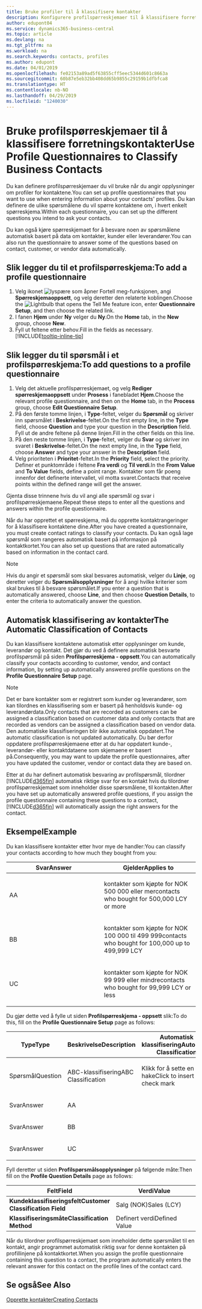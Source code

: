```yaml
---
title: Bruke profiler til å klassifisere kontakter
description: Konfigurere profilspørreskjemaer til å klassifisere forretningskontaktene
author: edupont04
ms.service: dynamics365-business-central
ms.topic: article
ms.devlang: na
ms.tgt_pltfrm: na
ms.workload: na
ms.search.keywords: contacts, profiles
ms.author: edupont
ms.date: 04/01/2019
ms.openlocfilehash: fe02153a89ad5f63855cff5eec5344d601c8663a
ms.sourcegitcommit: 60b87e5eb32bb408dd65b9855c29159b1dfbfca8
ms.translationtype: HT
ms.contentlocale: nb-NO
ms.lasthandoff: 04/29/2019
ms.locfileid: "1240030"
---
```

# <a name="use-profile-questionnaires-to-classify-business-contacts"></a><span data-ttu-id="01678-103">Bruke profilspørreskjemaer til å klassifisere forretningskontakter</span><span class="sxs-lookup"><span data-stu-id="01678-103">Use Profile Questionnaires to Classify Business Contacts</span></span>
<span data-ttu-id="01678-104">Du kan definere profilspørreskjemaer du vil bruke når du angir opplysninger om profiler for kontaktene.</span><span class="sxs-lookup"><span data-stu-id="01678-104">You can set up profile questionnaires that you want to use when entering information about your contacts' profiles.</span></span> <span data-ttu-id="01678-105">Du kan definere de ulike spørsmålene du vil spørre kontaktene om, i hvert enkelt spørreskjema.</span><span class="sxs-lookup"><span data-stu-id="01678-105">Within each questionnaire, you can set up the different questions you intend to ask your contacts.</span></span>  

<span data-ttu-id="01678-106">Du kan også kjøre spørreskjemaet for å besvare noen av spørsmålene automatisk basert på data om kontakter, kunder eller leverandører.</span><span class="sxs-lookup"><span data-stu-id="01678-106">You can also run the questionnaire to answer some of the questions based on contact, customer, or vendor data automatically.</span></span>  

## <a name="to-add-a-profile-questionnaire"></a><span data-ttu-id="01678-107">Slik legger du til et profilspørreskjema:</span><span class="sxs-lookup"><span data-stu-id="01678-107">To add a profile questionnaire</span></span>
1.  <span data-ttu-id="01678-108">Velg ikonet ![lyspære som åpner Fortell meg-funksjonen](media/ui-search/search_small.png "Fortell hva du vil gjøre"), angi **Spørreskjemaoppsett**, og velg deretter den relaterte koblingen.</span><span class="sxs-lookup"><span data-stu-id="01678-108">Choose the ![Lightbulb that opens the Tell Me feature](media/ui-search/search_small.png "Tell me what you want to do") icon, enter **Questionnaire Setup**, and then choose the related link.</span></span>  
2.  <span data-ttu-id="01678-109">I fanen **Hjem** under **Ny** velger du **Ny**.</span><span class="sxs-lookup"><span data-stu-id="01678-109">On the **Home** tab, in the **New** group, choose **New**.</span></span>  
3.  <span data-ttu-id="01678-110">Fyll ut feltene etter behov.</span><span class="sxs-lookup"><span data-stu-id="01678-110">Fill in the fields as necessary.</span></span> [!INCLUDE[tooltip-inline-tip](includes/tooltip-inline-tip_md.md)]  

## <a name="to-add-questions-to-a-profile-questionnaire"></a><span data-ttu-id="01678-111">Slik legger du til spørsmål i et profilspørreskjema:</span><span class="sxs-lookup"><span data-stu-id="01678-111">To add questions to a profile questionnaire</span></span>
1.  <span data-ttu-id="01678-112">Velg det aktuelle profilspørreskjemaet, og velg **Rediger spørreskjemaoppsett** under **Prosess** i fanebladet **Hjem**.</span><span class="sxs-lookup"><span data-stu-id="01678-112">Choose the relevant profile questionnaire, and then on the **Home** tab, in the **Process** group, choose **Edit Questionnaire Setup**.</span></span>  
2.  <span data-ttu-id="01678-113">På den første tomme linjen, i **Type**-feltet, velger du **Spørsmål** og skriver inn spørsmålet i **Beskrivelse**-feltet.</span><span class="sxs-lookup"><span data-stu-id="01678-113">On the first empty line, in the **Type** field, choose **Question** and type your question in the **Description** field.</span></span> <span data-ttu-id="01678-114">Fyll ut de andre feltene på denne linjen.</span><span class="sxs-lookup"><span data-stu-id="01678-114">Fill in the other fields on this line.</span></span>  
3.  <span data-ttu-id="01678-115">På den neste tomme linjen, i **Type**-feltet, velger du **Svar** og skriver inn svaret i **Beskrivelse**-feltet.</span><span class="sxs-lookup"><span data-stu-id="01678-115">On the next empty line, in the **Type** field, choose **Answer** and type your answer in the **Description** field.</span></span>  
4.  <span data-ttu-id="01678-116">Velg prioriteten i **Prioritet**-feltet.</span><span class="sxs-lookup"><span data-stu-id="01678-116">In the **Priority** field, select the priority.</span></span> <span data-ttu-id="01678-117">Definer et punktområde i feltene **Fra verdi** og **Til verdi**.</span><span class="sxs-lookup"><span data-stu-id="01678-117">In the **From Value** and **To Value** fields, define a point range.</span></span> <span data-ttu-id="01678-118">Kontakter som får poeng innenfor det definerte intervallet, vil motta svaret.</span><span class="sxs-lookup"><span data-stu-id="01678-118">Contacts that receive points within the defined range will get the answer.</span></span>  

<span data-ttu-id="01678-119">Gjenta disse trinnene hvis du vil angi alle spørsmål og svar i profilspørreskjemaene.</span><span class="sxs-lookup"><span data-stu-id="01678-119">Repeat these steps to enter all the questions and answers within the profile questionnaire.</span></span>

<span data-ttu-id="01678-120">Når du har opprettet et spørreskjema, må du opprette kontaktrangeringer for å klassifisere kontaktene dine.</span><span class="sxs-lookup"><span data-stu-id="01678-120">After you have created a questionnaire, you must create contact ratings to classify your contacts.</span></span> <span data-ttu-id="01678-121">Du kan også lage spørsmål som rangeres automatisk basert på informasjon på kontaktkortet.</span><span class="sxs-lookup"><span data-stu-id="01678-121">You can also set up questions that are rated automatically based on information in the contact card.</span></span>  

> [!NOTE]
> <span data-ttu-id="01678-122">Hvis du angir et spørsmål som skal besvares automatisk, velger du <STRONG>Linje</STRONG>, og deretter velger du <STRONG>Spørsmålsopplysninger</STRONG> for å angi hvilke kriterier som skal brukes til å besvare spørsmålet.</span><span class="sxs-lookup"><span data-stu-id="01678-122">If you enter a question that is automatically answered, choose <STRONG>Line</STRONG>, and then choose <STRONG>Question Details</STRONG>, to enter the criteria to automatically answer the question.</span></span>

## <a name="the-automatic-classification-of-contacts"></a><span data-ttu-id="01678-123">Automatisk klassifisering av kontakter</span><span class="sxs-lookup"><span data-stu-id="01678-123">The Automatic Classification of Contacts</span></span>
<span data-ttu-id="01678-124">Du kan klassifisere kontaktene automatisk etter opplysninger om kunde, leverandør og kontakt. Det gjør du ved å definere automatisk besvarte profilspørsmål på siden **Profilspørreskjema - oppsett**.</span><span class="sxs-lookup"><span data-stu-id="01678-124">You can automatically classify your contacts according to customer, vendor, and contact information, by setting up automatically answered profile questions on the **Profile Questionnaire Setup** page.</span></span>  

> [!NOTE]
> <span data-ttu-id="01678-125">Det er bare kontakter som er registrert som kunder og leverandører, som kan tilordnes en klassifisering som er basert på henholdsvis kunde- og leverandørdata.</span><span class="sxs-lookup"><span data-stu-id="01678-125">Only contacts that are recorded as customers can be assigned a classification based on customer data and only contacts that are recorded as vendors can be assigned a classification based on vendor data.</span></span> <span data-ttu-id="01678-126">Den automatiske klassifiseringen blir ikke automatisk oppdatert.</span><span class="sxs-lookup"><span data-stu-id="01678-126">The automatic classification is not updated automatically.</span></span> <span data-ttu-id="01678-127">Du bør derfor oppdatere profilspørreskjemaene etter at du har oppdatert kunde-, leverandør- eller kontaktdataene som skjemaene er basert på.</span><span class="sxs-lookup"><span data-stu-id="01678-127">Consequently, you may want to update the profile questionnaires, after you have updated the customer, vendor or contact data they are based on.</span></span>  

<span data-ttu-id="01678-128">Etter at du har definert automatisk besvaring av profilspørsmål, tilordner [!INCLUDE[d365fin](includes/d365fin_md.md)] automatisk riktige svar for en kontakt hvis du tilordner profilspørreskjemaet som inneholder disse spørsmålene, til kontakten.</span><span class="sxs-lookup"><span data-stu-id="01678-128">After you have set up automatically answered profile questions, if you assign the profile questionnaire containing these questions to a contact, [!INCLUDE[d365fin](includes/d365fin_md.md)] will automatically assign the right answers for the contact.</span></span>  

## <a name="example"></a><span data-ttu-id="01678-129">Eksempel</span><span class="sxs-lookup"><span data-stu-id="01678-129">Example</span></span>
<span data-ttu-id="01678-130">Du kan klassifisere kontakter etter hvor mye de handler:</span><span class="sxs-lookup"><span data-stu-id="01678-130">You can classify your contacts according to how much they bought from you:</span></span>

<table>
<colgroup>
<col style="width: 50%" />
<col style="width: 50%" />
</colgroup>
<thead>
<tr class="header">
<th><span data-ttu-id="01678-131"><strong>Svar</strong></span><span class="sxs-lookup"><span data-stu-id="01678-131"><strong>Answer</strong></span></span></th>
<th><span data-ttu-id="01678-132"><strong>Gjelder</strong></span><span class="sxs-lookup"><span data-stu-id="01678-132"><strong>Applies to</strong></span></span></th>
</tr>
</thead>
<tbody>
<tr class="odd">
<td><p><span data-ttu-id="01678-133">A</span><span class="sxs-lookup"><span data-stu-id="01678-133">A</span></span></p></td>
<td><p><span data-ttu-id="01678-134">kontakter som kjøpte for NOK 500 000 eller mer</span><span class="sxs-lookup"><span data-stu-id="01678-134">contacts who bought for 500,000 LCY or more</span></span></p></td>
</tr>
<tr class="even">
<td><p><span data-ttu-id="01678-135">B</span><span class="sxs-lookup"><span data-stu-id="01678-135">B</span></span></p></td>
<td><p><span data-ttu-id="01678-136">kontakter som kjøpte for NOK 100 000 til 499 999</span><span class="sxs-lookup"><span data-stu-id="01678-136">contacts who bought for 100,000 up to 499,999 LCY</span></span></p></td>
</tr>
<tr class="odd">
<td><p><span data-ttu-id="01678-137">U</span><span class="sxs-lookup"><span data-stu-id="01678-137">C</span></span></p></td>
<td><p><span data-ttu-id="01678-138">kontakter som kjøpte for NOK 99 999 eller mindre</span><span class="sxs-lookup"><span data-stu-id="01678-138">contacts who bought for 99,999 LCY or less</span></span></p></td>
</tr>
</tbody>
</table>

<span data-ttu-id="01678-139">Du gjør dette ved å fylle ut siden **Profilspørreskjema - oppsett** slik:</span><span class="sxs-lookup"><span data-stu-id="01678-139">To do this, fill on the **Profile Questionnaire Setup** page as follows:</span></span>


<table>
<colgroup>
<col style="width: 20%" />
<col style="width: 20%" />
<col style="width: 20%" />
<col style="width: 20%" />
<col style="width: 20%" />
</colgroup>
<thead>
<tr class="header">
<th><span data-ttu-id="01678-140"><strong>Type</strong></span><span class="sxs-lookup"><span data-stu-id="01678-140"><strong>Type</strong></span></span></th>
<th><span data-ttu-id="01678-141"><strong>Beskrivelse</strong></span><span class="sxs-lookup"><span data-stu-id="01678-141"><strong>Description</strong></span></span></th>
<th><span data-ttu-id="01678-142"><strong>Automatisk klassifisering</strong></span><span class="sxs-lookup"><span data-stu-id="01678-142"><strong>Automatic Classification</strong></span></span></th>
<th><span data-ttu-id="01678-143"><strong>Fra verdi</strong></span><span class="sxs-lookup"><span data-stu-id="01678-143"><strong>From Value</strong></span></span></th>
<th><span data-ttu-id="01678-144"><strong>Til verdi</strong></span><span class="sxs-lookup"><span data-stu-id="01678-144"><strong>To Value</strong></span></span></th>
</tr>
</thead>
<tbody>
<tr class="odd">
<td><p><span data-ttu-id="01678-145">Spørsmål</span><span class="sxs-lookup"><span data-stu-id="01678-145">Question</span></span></p></td>
<td><p><span data-ttu-id="01678-146">ABC-klassifisering</span><span class="sxs-lookup"><span data-stu-id="01678-146">ABC Classification</span></span></p></td>
<td><p><span data-ttu-id="01678-147">Klikk for å sette en hake</span><span class="sxs-lookup"><span data-stu-id="01678-147">Click to insert a check mark</span></span></p></td>
<td><p> </p></td>
<td><p> </p></td>
</tr>
<tr class="even">
<td><p><span data-ttu-id="01678-148">Svar</span><span class="sxs-lookup"><span data-stu-id="01678-148">Answer</span></span></p></td>
<td><p><span data-ttu-id="01678-149">A</span><span class="sxs-lookup"><span data-stu-id="01678-149">A</span></span></p></td>
<td><p> </p></td>
<td><p><span data-ttu-id="01678-150">500,000</span><span class="sxs-lookup"><span data-stu-id="01678-150">500,000</span></span></p></td>
<td><p> </p></td>
</tr>
<tr class="odd">
<td><p><span data-ttu-id="01678-151">Svar</span><span class="sxs-lookup"><span data-stu-id="01678-151">Answer</span></span></p></td>
<td><p><span data-ttu-id="01678-152">B</span><span class="sxs-lookup"><span data-stu-id="01678-152">B</span></span></p></td>
<td><p> </p></td>
<td><p><span data-ttu-id="01678-153">100,000</span><span class="sxs-lookup"><span data-stu-id="01678-153">100,000</span></span></p></td>
<td><p><span data-ttu-id="01678-154">499,999</span><span class="sxs-lookup"><span data-stu-id="01678-154">499,999</span></span></p></td>
</tr>
<tr class="even">
<td><p><span data-ttu-id="01678-155">Svar</span><span class="sxs-lookup"><span data-stu-id="01678-155">Answer</span></span></p></td>
<td><p><span data-ttu-id="01678-156">U</span><span class="sxs-lookup"><span data-stu-id="01678-156">C</span></span></p></td>
<td><p> </p></td>
<td><p> </p></td>
<td><p><span data-ttu-id="01678-157">99,999</span><span class="sxs-lookup"><span data-stu-id="01678-157">99,999</span></span></p></td>
</tr>
</tbody>
</table>

<span data-ttu-id="01678-158">Fyll deretter ut siden **Profilspørsmålsopplysninger** på følgende måte:</span><span class="sxs-lookup"><span data-stu-id="01678-158">Then fill on the **Profile Question Details** page as follows:</span></span>
<table>
<colgroup>
<col style="width: 50%" />
<col style="width: 50%" />
</colgroup>
<thead>
<tr class="header">
<th><span data-ttu-id="01678-159"><strong>Felt</strong></span><span class="sxs-lookup"><span data-stu-id="01678-159"><strong>Field</strong></span></span></th>
<th><span data-ttu-id="01678-160"><strong>Verdi</strong></span><span class="sxs-lookup"><span data-stu-id="01678-160"><strong>Value</strong></span></span></th>
</tr>
</thead>
<tbody>
<tr>
<td><span data-ttu-id="01678-161"><strong>Kundeklassifiseringsfelt</strong></span><span class="sxs-lookup"><span data-stu-id="01678-161"><strong>Customer Classification Field</strong></span></span></td>
<td><span data-ttu-id="01678-162"><emphasis>Salg (NOK)</emphasis></span><span class="sxs-lookup"><span data-stu-id="01678-162"><emphasis>Sales (LCY)</emphasis></span></span></td>
</tr>
<tr>
<td><span data-ttu-id="01678-163"><strong>Klassifiseringsmåte</strong></span><span class="sxs-lookup"><span data-stu-id="01678-163"><strong>Classification Method</strong></span></span></td>
<td><span data-ttu-id="01678-164"><emphasis>Definert verdi</emphasis></span><span class="sxs-lookup"><span data-stu-id="01678-164"><emphasis>Defined Value</emphasis></span></span></td>
</tr>
</tbody>
</table>

<span data-ttu-id="01678-165">Når du tilordner profilspørreskjemaet som inneholder dette spørsmålet til en kontakt, angir programmet automatisk riktig svar for denne kontakten på profillinjene på kontaktkortet.</span><span class="sxs-lookup"><span data-stu-id="01678-165">When you assign the profile questionnaire containing this question to a contact, the program automatically enters the relevant answer for this contact on the profile lines of the contact card.</span></span>

## <a name="see-also"></a><span data-ttu-id="01678-166">Se også</span><span class="sxs-lookup"><span data-stu-id="01678-166">See Also</span></span>
[<span data-ttu-id="01678-167">Opprette kontakter</span><span class="sxs-lookup"><span data-stu-id="01678-167">Creating Contacts</span></span>](marketing-create-contact-companies.md)  
